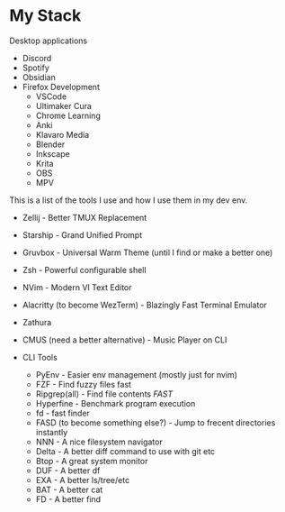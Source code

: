 # My Stack

Desktop applications
* Discord
* Spotify
* Obsidian
* Firefox
  Development
    * VSCode
    * Ultimaker Cura
    * Chrome
  Learning
    * Anki
    * Klavaro
  Media
    * Blender
    * Inkscape
    * Krita
    * OBS
    * MPV


This is a list of the tools I use and how I use them in my dev env.

* Zellij - Better TMUX Replacement
* Starship - Grand Unified Prompt
* Gruvbox - Universal Warm Theme (until I find or make a better one)
* Zsh - Powerful configurable shell
* NVim - Modern VI Text Editor
* Alacritty (to become WezTerm) - Blazingly Fast Terminal Emulator
* Zathura
* CMUS (need a better alternative) - Music Player on CLI

* CLI Tools
  * PyEnv - Easier env management (mostly just for nvim)
  * FZF - Find fuzzy files fast
  * Ripgrep(all) - Find file contents _FAST_
  * Hyperfine - Benchmark program execution
  * fd - fast finder
  * FASD (to become something else?) - Jump to frecent directories instantly
  * NNN - A nice filesystem navigator
  * Delta - A better diff command to use with git etc
  * Btop - A great system monitor
  * DUF - A better df
  * EXA - A better ls/tree/etc
  * BAT - A better cat
  * FD - A better find
